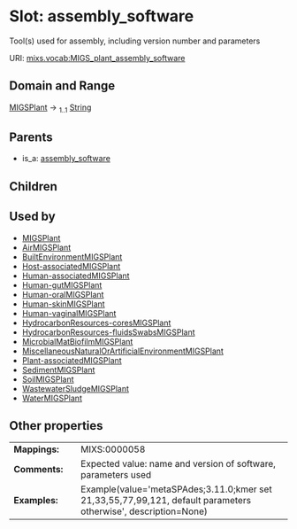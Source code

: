 
# Slot: assembly_software


Tool(s) used for assembly, including version number and parameters

URI: [mixs.vocab:MIGS_plant_assembly_software](https://w3id.org/mixs/vocab/MIGS_plant_assembly_software)


## Domain and Range

[MIGSPlant](MIGSPlant.md) &#8594;  <sub>1..1</sub> [String](types/String.md)

## Parents

 *  is_a: [assembly_software](assembly_software.md)

## Children


## Used by

 * [MIGSPlant](MIGSPlant.md)
 * [AirMIGSPlant](AirMIGSPlant.md)
 * [BuiltEnvironmentMIGSPlant](BuiltEnvironmentMIGSPlant.md)
 * [Host-associatedMIGSPlant](Host-associatedMIGSPlant.md)
 * [Human-associatedMIGSPlant](Human-associatedMIGSPlant.md)
 * [Human-gutMIGSPlant](Human-gutMIGSPlant.md)
 * [Human-oralMIGSPlant](Human-oralMIGSPlant.md)
 * [Human-skinMIGSPlant](Human-skinMIGSPlant.md)
 * [Human-vaginalMIGSPlant](Human-vaginalMIGSPlant.md)
 * [HydrocarbonResources-coresMIGSPlant](HydrocarbonResources-coresMIGSPlant.md)
 * [HydrocarbonResources-fluidsSwabsMIGSPlant](HydrocarbonResources-fluidsSwabsMIGSPlant.md)
 * [MicrobialMatBiofilmMIGSPlant](MicrobialMatBiofilmMIGSPlant.md)
 * [MiscellaneousNaturalOrArtificialEnvironmentMIGSPlant](MiscellaneousNaturalOrArtificialEnvironmentMIGSPlant.md)
 * [Plant-associatedMIGSPlant](Plant-associatedMIGSPlant.md)
 * [SedimentMIGSPlant](SedimentMIGSPlant.md)
 * [SoilMIGSPlant](SoilMIGSPlant.md)
 * [WastewaterSludgeMIGSPlant](WastewaterSludgeMIGSPlant.md)
 * [WaterMIGSPlant](WaterMIGSPlant.md)

## Other properties

|  |  |  |
| --- | --- | --- |
| **Mappings:** | | MIXS:0000058 |
| **Comments:** | | Expected value: name and version of software, parameters used |
| **Examples:** | | Example(value='metaSPAdes;3.11.0;kmer set 21,33,55,77,99,121, default parameters otherwise', description=None) |

